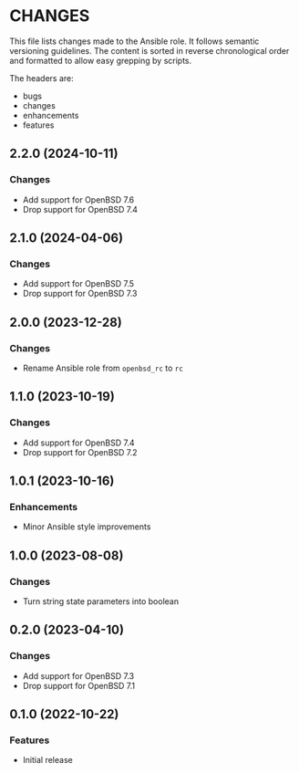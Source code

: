 # CHANGES

This file lists changes made to the Ansible role. It follows semantic versioning
guidelines. The content is sorted in reverse chronological order and formatted
to allow easy grepping by scripts.

The headers are:
- bugs
- changes
- enhancements
- features

## 2.2.0 (2024-10-11)

### Changes

- Add support for OpenBSD 7.6
- Drop support for OpenBSD 7.4

## 2.1.0 (2024-04-06)

### Changes

- Add support for OpenBSD 7.5
- Drop support for OpenBSD 7.3

## 2.0.0 (2023-12-28)

### Changes

- Rename Ansible role from `openbsd_rc` to `rc`

## 1.1.0 (2023-10-19)

### Changes

- Add support for OpenBSD 7.4
- Drop support for OpenBSD 7.2

## 1.0.1 (2023-10-16)

### Enhancements

- Minor Ansible style improvements

## 1.0.0 (2023-08-08)

### Changes

- Turn string state parameters into boolean

## 0.2.0 (2023-04-10)

### Changes

- Add support for OpenBSD 7.3
- Drop support for OpenBSD 7.1

## 0.1.0 (2022-10-22)

### Features

- Initial release
